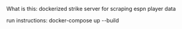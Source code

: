 What is this:
dockerized strike server for scraping espn player data

run instructions:
docker-compose up --build